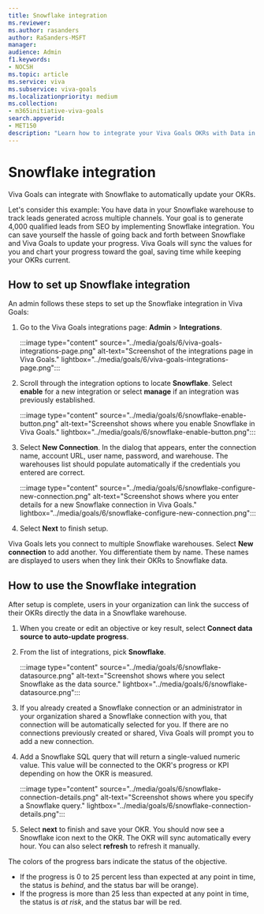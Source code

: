 ```yaml
---
title: Snowflake integration
ms.reviewer: 
ms.author: rasanders
author: RaSanders-MSFT
manager: 
audience: Admin
f1.keywords:
- NOCSH
ms.topic: article
ms.service: viva
ms.subservice: viva-goals
ms.localizationpriority: medium
ms.collection:  
- m365initiative-viva-goals  
search.appverid:
- MET150
description: "Learn how to integrate your Viva Goals OKRs with Data in Snowflake."
---
```


# Snowflake integration

Viva Goals can integrate with Snowflake to automatically update your OKRs. 

Let's consider this example: You have data in your Snowflake warehouse to track leads generated across multiple channels. Your goal is to generate 4,000 qualified leads from SEO by implementing Snowflake integration. You can save yourself the hassle of going back and forth between Snowflake and Viva Goals to update your progress. Viva Goals will sync the values for you and chart your progress toward the goal, saving time while keeping your OKRs current.

## How to set up Snowflake integration 

An admin follows these steps to set up the Snowflake integration in Viva Goals: 

1. Go to the Viva Goals integrations page: **Admin** > **Integrations**.

    :::image type="content" source="../media/goals/6/viva-goals-integrations-page.png" alt-text="Screenshot of the integrations page in Viva Goals." lightbox="../media/goals/6/viva-goals-integrations-page.png":::

2. Scroll through the integration options to locate **Snowflake**. Select **enable** for a new integration or select **manage** if an integration was previously established.

    :::image type="content" source="../media/goals/6/snowflake-enable-button.png" alt-text="Screenshot shows where you enable Snowflake in Viva Goals." lightbox="../media/goals/6/snowflake-enable-button.png":::

3. Select **New Connection**. In the dialog that appears, enter the connection name, account URL, user name, password, and warehouse. The warehouses list should populate automatically if the credentials you entered are correct.

    :::image type="content" source="../media/goals/6/snowflake-configure-new-connection.png" alt-text="Screenshot shows where you enter details for a new Snowflake connection in Viva Goals." lightbox="../media/goals/6/snowflake-configure-new-connection.png":::

4. Select **Next** to finish setup.

Viva Goals lets you connect to multiple Snowflake warehouses. Select **New connection** to add another. You differentiate them by name. These names are displayed to users when they link their OKRs to Snowflake data.

## How to use the Snowflake integration

After setup is complete, users in your organization can link the success of their OKRs directly the data in a Snowflake warehouse.

1. When you create or edit an objective or key result, select **Connect data source to auto-update progress**.
2. From the list of integrations, pick **Snowflake**.

    :::image type="content" source="../media/goals/6/snowflake-datasource.png" alt-text="Screenshot shows where you select Snowflake as the data source." lightbox="../media/goals/6/snowflake-datasource.png":::

3. If you already created a Snowflake connection or an administrator in your organization shared a Snowflake connection with you, that connection will be automatically selected for you. If there are no connections previously created or shared, Viva Goals will prompt you to add a new connection.
4. Add a Snowflake SQL query that will return a single-valued numeric value. This value will be connected to the OKR's progress or KPI depending on how the OKR is measured.

    :::image type="content" source="../media/goals/6/snowflake-connection-details.png" alt-text="Screenshot shows where you specify a Snowflake query." lightbox="../media/goals/6/snowflake-connection-details.png":::

5. Select **next** to finish and save your OKR. You should now see a Snowflake icon next to the OKR. The OKR will sync automatically every hour. You can also select **refresh** to refresh it manually.

The colors of the progress bars indicate the status of the objective.

 - If the progress is 0 to 25 percent less than expected at any point in time, the status is *behind*, and the status bar will be orange).
 - If the progress is more than 25 less than expected at any point in time, the status is *at risk*, and the status bar will be red.
